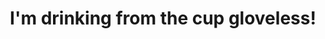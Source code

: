 ---
draft: false
name: "Doug Martin"
title: "I'm drinking from the cup gloveless!"
avatar: "../../assets/doug.png"
avatarAlt: "Doug Martin"
publishDate: "2024-04-06 12:00"
---